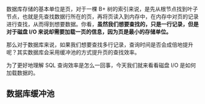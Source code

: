 数据库存储的基本单位是页，对于一棵 B+ 树的索引来说，是先从根节点找到叶子节点，也就是先查找数据行所在的页，再将页读入到内存中，在内存中对页的记录进行查找，从而得到想要数据。你看，**虽然我们想要查找的，只是一行记录，但是对于磁盘 I/O 来说却需要加载一页的信息，因为页是最小的存储单位。**

那么对于数据库来说，如果我们想要查找多行记录，查询时间是否会成倍地提升呢？其实数据库会采用缓冲池的方式提升页的查找效率。

为了更好地理解 SQL 查询效率是怎么一回事，今天我们就来看看磁盘 I/O 是如何加载数据的。

## 数据库缓冲池

